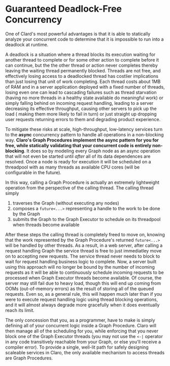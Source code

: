 # Guaranteed Deadlock-Free Concurrency

One of Clard's most powerful advantages is that it is able to statically analyze your concurrent code to determine that
it is impossible to run into a deadlock at runtime.

A deadlock is a situation where a thread blocks its execution waiting for another thread to complete or for some other
action to complete before it can continue, but the the other thread or action never completes thereby leaving the
waiting thread permanently blocked. Threads are not free, and effectively losing access to a deadlocked thread has
costlier implications than just losing that unit of work completing. Each thread costs about 1MB of RAM and in a server
application deployed with a fixed number of threads, losing even one can lead to cascading failures such as thread
starvation (having no more threads in a healthy state available do meaningful work) or simply falling behind on incoming
request handling, leading to a server decreasing its effective throughput, causing other servers to pick up the load (
making them more likely to fail in turn) or just straight up dropping user requests returning errors to them and
degrading product experience.

To mitigate these risks at scale, high-throughput, low-latency services turn to the __async__ concurrency pattern to
handle all operations in a non-blocking way. __Claro's Graph Procedures implement the async pattern for you for free,
while statically validating that your concurrent code is entirely non-blocking__. It does so by modeling every Graph
node as an async operation that will not even be started until *after* all of its data dependences are resolved. Once a
node is ready for execution it will be scheduled on a threadpool with as many threads as available CPU cores (will be
configurable in the future).

In this way, calling a Graph Procedure is actually an extremely lightweight operation from the perspective of the
calling thread. The calling thread simply

1. traverses the Graph (without executing any nodes)
2. composes a `future<...>` representing a handle to the work to be done by the Graph
3. submits the Graph to the Graph Executor to schedule on its threadpool when threads become available

After these steps the calling thread is completely freed to move on, knowing that the work represented by the Graph
Procedure's returned `future<...>` will be handled by other threads. As a result, in a web server, after calling a
request handling Graph the service thread is free to just immediatley move on to accepting new requests. The service
thread never needs to block to wait for request handling business logic to complete. Now, a server built using this
approach will no longer be bound by the number of incoming requests as it will be able to continuously schedule incoming
requests to be processed when Graph Executor threads become available. Of course, the server may still fail due to heavy
load, though this will end up coming from OOMs (out-of-memory errors) as the result of storing all of the queued
requests. Even so, as a general rule, this will happen much later than if you were to execute request handling logic
using thread blocking operations, and it will almost always degrade more gracefully when it does eventually reach its
limit.

The only concession that you, as a programmer, have to make is simply defining all of your concurrent logic inside a
Graph Procedure. Claro will then manage all of the scheduling for you, while enforcing that you never block one of the
Graph Executor threads (you may not use the `<-|` operator in any code transitively reachable from your Graph, or else
you'll receive a compiler error). To provide a single, well-lit path for safely designing scaleable services in Claro,
the only available mechanism to access threads are Graph Procedures.